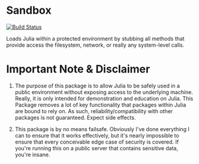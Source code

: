 # Sandbox

[![Build Status](https://travis-ci.org/Aerlinger/Sandbox.jl.svg?branch=master)](https://travis-ci.org/Aerlinger/Sandbox.jl)

Loads Julia within a protected environment by stubbing all methods that
provide access the filesystem, network, or really any system-level
calls.

# Important Note & Disclaimer

1. The purpose of this package is to allow Julia to be safely used in a public environment without exposing access to the underlying machine.
Really, it is only intended for demonstration and education on Julia. This
Package removes a lot of key functionality that packages within Julia
are bound to rely on. As such, reliability/compatibility with other packages is not guaranteed. Expect side effects.

2. This package is by no means failsafe. Obviously I've done everything I can to ensure that it works effectively, but it's nearly
impossible to ensure that every conceivable edge case of security is covered. If
you're running this on a public server that contains sensitive data, you're insane.


